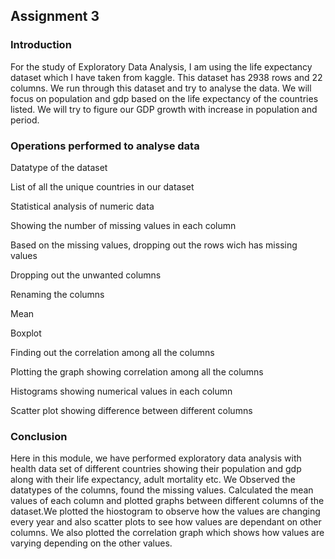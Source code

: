 ## Assignment 3

### Introduction
For the study of Exploratory Data Analysis, I am using the life expectancy dataset which I have taken from kaggle. This dataset has 2938 rows and 22 columns. We run through this dataset and try to analyse the data. We will focus on population and gdp based on the life expectancy of the countries listed. We will try to figure our GDP growth with increase in population and period.

### Operations performed to analyse data
Datatype of the dataset

List of all the unique countries in our dataset

Statistical analysis of numeric data

Showing the number of missing values in each column

Based on the missing values, dropping out the rows wich has missing values

Dropping out the unwanted columns

Renaming the columns

Mean

Boxplot

Finding out the correlation among all the columns

Plotting the graph showing correlation among all the columns

Histograms showing numerical values in each column

Scatter plot showing difference between different columns

### Conclusion
Here in this module, we have performed exploratory data analysis with health data set of different countries showing their population and gdp along with their life expectancy, adult mortality etc. We Observed the datatypes of the columns, found the missing values. Calculated the mean values of each column and plotted graphs between different columns of the dataset.We plotted the hiostogram to observe how the values are changing every year and also scatter plots to see how values are dependant on other columns. We also plotted the correlation graph which shows how values are varying depending on the other values.
